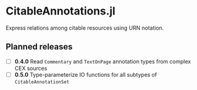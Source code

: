 # CitableAnnotations.jl

Express relations among citable resources using URN notation.


## Planned releases

- [ ] **0.4.0** Read `Commentary` and `TextOnPage` annotation types from complex CEX sources
- [ ] **0.5.0**  Type-parameterize IO functions for all subtypes of `CitableAnnotationSet`